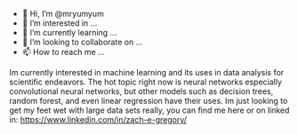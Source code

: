 - 👋 Hi, I’m @mryumyum
- 👀 I’m interested in ...
- 🌱 I’m currently learning ...
- 💞️ I’m looking to collaborate on ...
- 📫 How to reach me ...

<!---
mryumyum/mryumyum is a ✨ special ✨ repository because its `README.md` (this file) appears on your GitHub profile.
You can click the Preview link to take a look at your changes.
--->

Im currently interested in machine learning and its uses in data analysis for scientific endeavors. 
The hot topic right now is neural networks especially convolutional neural networks, but other models such as decision trees, random forest, and even linear regression have their uses.
Im just looking to get my feet wet with large data sets really, you can find me here or on linked in: https://www.linkedin.com/in/zach-e-gregory/
